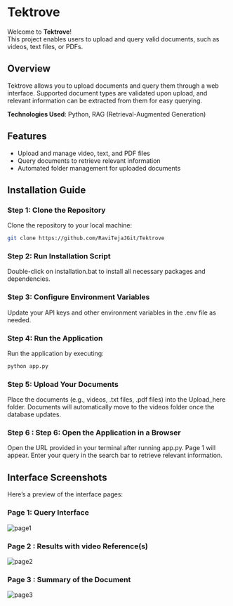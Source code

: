 # Tektrove

Welcome to **Tektrove**!  
This project enables users to upload and query valid documents, such as videos, text files, or PDFs.

## Overview
Tektrove allows you to upload documents and query them through a web interface. Supported document types are validated upon upload, and relevant information can be extracted from them for easy querying.  

**Technologies Used**: Python, RAG (Retrieval-Augmented Generation)

## Features
- Upload and manage video, text, and PDF files
- Query documents to retrieve relevant information
- Automated folder management for uploaded documents

## Installation Guide

### Step 1: Clone the Repository
Clone the repository to your local machine:
```bash
git clone https://github.com/RaviTejaJGit/Tektrove
```

### Step 2: Run Installation Script
Double-click on installation.bat to install all necessary packages and dependencies.

### Step 3: Configure Environment Variables
Update your API keys and other environment variables in the .env file as needed.

### Step 4: Run the Application
Run the application by executing:
```bash
python app.py
```

### Step 5: Upload Your Documents
Place the documents (e.g., videos, .txt files, .pdf files) into the Upload_here folder.
Documents will automatically move to the videos folder once the database updates.

### Step 6 : Step 6: Open the Application in a Browser
Open the URL provided in your terminal after running app.py.
Page 1 will appear. Enter your query in the search bar to retrieve relevant information.

## Interface Screenshots
Here’s a preview of the interface pages:

### Page 1: Query Interface

![page1](https://github.com/user-attachments/assets/8e40706d-04d3-4521-b662-c2fde2922b61)

### Page 2 : Results with video Reference(s)
![page2](https://github.com/user-attachments/assets/2a8945ff-b553-4624-8e55-5573f2f63fee)

### Page 3 : Summary of the Document 
![page3](https://github.com/user-attachments/assets/4a068787-7cef-423f-9d2d-0eeb1f21334c)
